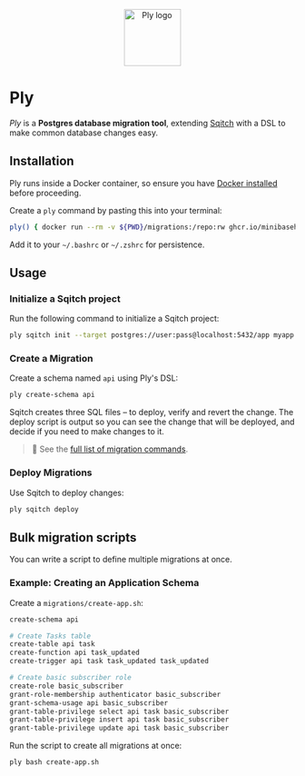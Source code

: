 <p align="center">
  <img alt="Ply logo" height="100" src="https://github.com/minibasehq/ply/blob/main/.images/logo.png?raw=true" />
</p>

# Ply

_Ply_ is a **Postgres database migration tool**, extending
[Sqitch](https://sqitch.org/) with a DSL to make common database changes easy.

## Installation

Ply runs inside a Docker container, so ensure you have [Docker
installed](https://docs.docker.com/get-docker/) before proceeding.

Create a `ply` command by pasting this into your terminal:

```sh
ply() { docker run --rm -v ${PWD}/migrations:/repo:rw ghcr.io/minibasehq/ply" bash -c "$*" }
```

Add it to your `~/.bashrc` or `~/.zshrc` for persistence.

## Usage

### Initialize a Sqitch project

Run the following command to initialize a Sqitch project:

```sh
ply sqitch init --target postgres://user:pass@localhost:5432/app myapp
```

### Create a Migration

Create a schema named `api` using Ply's DSL:

```sh
ply create-schema api
```

Sqitch creates three SQL files – to deploy, verify and revert the change. The
deploy script is output so you can see the change that will be deployed, and
decide if you need to make changes to it.

> 📖 See the [full list of migration commands](wiki).

### Deploy Migrations

Use Sqitch to deploy changes:

```sh
ply sqitch deploy
```

## Bulk migration scripts

You can write a script to define multiple migrations at once.

### Example: Creating an Application Schema

Create a `migrations/create-app.sh`:

```sh
create-schema api

# Create Tasks table
create-table api task
create-function api task_updated
create-trigger api task task_updated task_updated

# Create basic subscriber role
create-role basic_subscriber
grant-role-membership authenticator basic_subscriber
grant-schema-usage api basic_subscriber
grant-table-privilege select api task basic_subscriber
grant-table-privilege insert api task basic_subscriber
grant-table-privilege update api task basic_subscriber
```

Run the script to create all migrations at once:

```sh
ply bash create-app.sh
```
